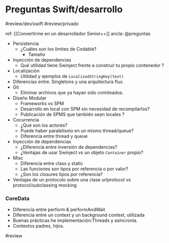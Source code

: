 # Preguntas Swift/desarrollo
#review/dev/swift #review/privado

ref: [[Convertirme en un desarrollador Senior++]]
ancla: @preguntas

- Persistencia
  - ¿Cuáles son los límites de Codable?
    - Tamaño
- Inyección de dependencias
  - Qué utilidad tiene Swinject frente a construir tu propio contenedor ?
- Localización
  - Utilidad y ejemplos de `LocalizedStringKey(text)`
- Diferencias entre. Singletons y una arquitectura flux.
- Git
  - Eliminar archivos que ya hayan sido comiteados.
- Diseño Modular
  - Frameworks vs SPM 
  - Desarrollo en local con SPM sin necesidad de recompilarlos?
  - Publicación de SPMS que también sean locales ?
- Cocurrencia
  - ¿Qué son los actores?
  - Puede haber paralelismo en un mismo thread/queue?
  - Diferencia entre thread y queue
- Inyección de dependencias
  - ¿Diferencia entre inversión de dependencias?
  - ¿Ventajas de usar Swinject vs un objeto `Container` propio?
- Misc
  - Diferencia entre class y static
  - Las funciones son tipos por referencia o por valor?
  - ¿Son los closures tipos por referencia?
- Ventajas de un protocolo sobre una clase urlprotocol vs protocol/subclassing mocking


###  CoreData

- Diferencia entre perform & performAndWait
- Diferencia entre un context y un background context, utilizada
- Buenas prácticas he implementación:Threads y asíncronía.
- Contextos padres, hijos.

#review